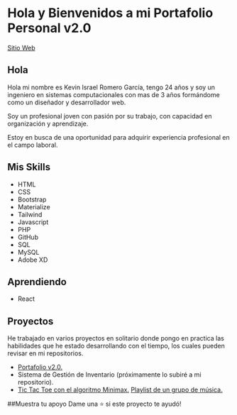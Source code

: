 # Hola y Bienvenidos a mi Portafolio Personal v2.0

[Sitio Web](http://www.kevinromero.dev "Sitio Web")

## Hola

Hola mi nombre es Kevin Israel Romero García, tengo 24 años y soy un ingeniero en sistemas computacionales con mas de 3 años formándome como un diseñador y desarrollador web.

Soy un profesional joven con pasión por su trabajo, con capacidad en organización y aprendizaje.

Estoy en busca de una oportunidad para adquirir experiencia profesional en el campo laboral.

## Mis Skills

- HTML
- CSS
- Bootstrap
- Materialize
- Tailwind
- Javascript
- PHP
- GitHub
- SQL
- MySQL
- Adobe XD

## Aprendiendo

- React

## Proyectos

He trabajado en varios proyectos en solitario donde pongo en practica las habilidades que he estado desarrollando con el tiempo, los cuales pueden revisar en mi repositorios.

- [Portafolio v2.0.](https://github.com/Kevin-Romero/Portfolio-v2 "Portafolio v2.0.")
- Sistema de Gestión de Inventario (próximamente lo subiré a mi repositorio).
- [Tic Tac Toe con el algoritmo Minimax.](https://github.com/Kevin-Romero/Tic-Tac-Toe-Mininimax "Tic Tac Toe con el algoritmo Minimax.")
  [Playlist de un grupo de música.](https://github.com/Kevin-Romero/play-list "Playlist de un grupo de música.")

##Muestra tu apoyo
Dame una ⭐️ si este proyecto te ayudó!
